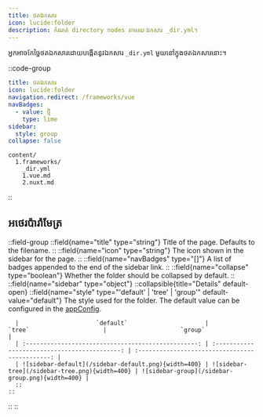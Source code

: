 ```yaml
---
title: ថតឯកសារ
icon: lucide:folder
description: កំណត់ directory nodes តាមរយៈឯកសារ _dir.yml។
---
```


អ្នកអាចកែច្នៃថត​ឯកសារដោយបង្កើតនូវឯកសារ `_dir.yml` មួយនៅក្នុងថត​ឯកសារនោះ។

::code-group
```yml [_dir.yml]
title: ថតឯកសារ
icon: lucide:folder
navigation.redirect: /frameworks/vue
navBadges:
  - value: ថ្មី
    type: lime
sidebar:
  style: group
collapse: false
```
```[Directory structure]
content/
  1.frameworks/
    _dir.yml
    1.vue.md
    2.nuxt.md
```
::

## អថេរប៉ារ៉ាមែត្រ

::field-group
  ::field{name="title" type="string"}
  Title of the page. Defaults to the filename.
  ::
  ::field{name="icon" type="string"}
  The icon shown in the sidebar for the page.
  ::
  ::field{name="navBadges" type="[]"}
  A list of badges appended to the end of the sidebar link.
  ::
  ::field{name="collapse" type="boolean"}
  Whether the folder should be collapsed by default.
  ::
  ::field{name="sidebar" type="object"}
    ::collapsible{title="Details" default-open}
      ::field{name="style" type="'default' | 'tree' | 'group'" default-value="default"}
      The style used for the folder. The default value can be configured in the [appConfig](/api/configuration/shadcn-docs#aside).

      |                      `default`                      |                    `tree`                     |                     `group`                     |
      | :-------------------------------------------------: | :-------------------------------------------: | :---------------------------------------------: |
      | ![sidebar-default](/sidebar-default.png){width=400} | ![sidebar-tree](/sidebar-tree.png){width=400} | ![sidebar-group](/sidebar-group.png){width=400} |
      ::
    ::
  ::
::
